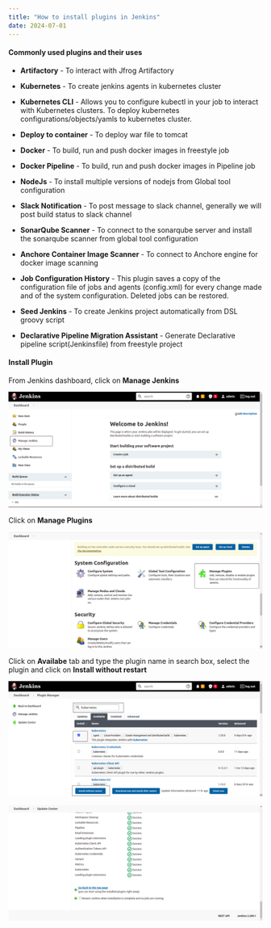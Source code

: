 ```yaml
---
title: "How to install plugins in Jenkins"
date: 2024-07-01
---
```


#### Commonly used plugins and their uses

- **Artifactory** - To interact with Jfrog Artifactory

- **Kubernetes** - To create jenkins agents in kubernetes cluster

- **Kubernetes CLI** - Allows you to configure kubectl in your job to interact with Kubernetes clusters. To deploy kubernetes configurations/objects/yamls to kubernetes cluster.

- **Deploy to container** - To deploy war file to tomcat

- **Docker** - To build, run and push docker images in freestyle job

- **Docker Pipeline** - To build, run and push docker images in Pipeline job

- **NodeJs** - To install multiple versions of nodejs from Global tool configuration

- **Slack Notification** - To post message to slack channel, generally we will post build status to slack channel

- **SonarQube Scanner** - To connect to the sonarqube server and install the sonarqube scanner from global tool configuration

- **Anchore Container Image Scanner** - To connect to Anchore engine for docker image scanning

- **Job Configuration History** - This plugin saves a copy of the configuration file of jobs and agents (config.xml) for every change made and of the system configuration. Deleted jobs can be restored.

- **Seed Jenkins** - To create Jenkins project automatically from DSL groovy script

- **Declarative Pipeline Migration Assistant** - Generate Declarative pipeline script(Jenkinsfile) from freestyle project

#### Install Plugin

From Jenkins dashboard, click on **Manage Jenkins**

![Jenkins](../../images/jenkins-manage-jenkins.png)

Click on **Manage Plugins**

![Jenkins](../../images/jenkins-manage-plugins.png)

Click on **Availabe** tab and type the plugin name in search box, select the plugin and click on **Install without restart**

![Jenkins](../../images/jenkins-plugin-installation.png)

![Jenkins](../../images/jenkins-plugin-install-success.png)
